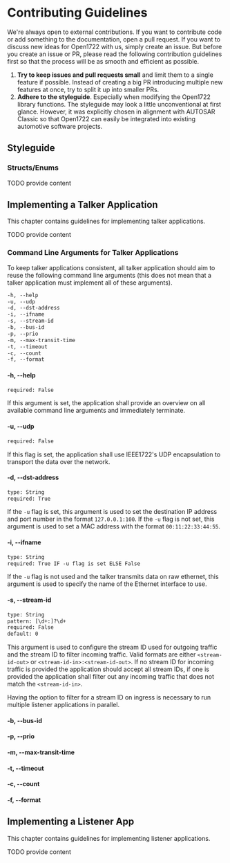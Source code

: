 # Contributing Guidelines

We're always open to external contributions. If you want to contribute code or add something to the documentation, open a pull request. If you want to discuss new ideas for Open1722 with us, simply create an issue. But before you create an issue or PR, please read the following contribution guidelines first so that the process will be as smooth and efficient as possible.

1. **Try to keep issues and pull requests small** and limit them to a single feature if possible. Instead of creating a big PR introducing multiple new features at once, try to split it up into smaller PRs.
2. **Adhere to the styleguide**. Especially when modifying the Open1722 library functions. The styleguide may look a little unconventional at first glance. However, it was explicitly chosen in alignment with AUTOSAR Classic so that Open1722 can easily be integrated into existing automotive software projects.

## Styleguide

### Structs/Enums

TODO provide content

## Implementing a Talker Application

This chapter contains guidelines for implementing talker applications.

TODO provide content

### Command Line Arguments for Talker Applications

To keep talker applications consistent, all talker application should aim to reuse the following command line arguments (this does not mean that a talker application must implement all of these arguments).

``` txt
-h, --help
-u, --udp
-d, --dst-address
-i, --ifname
-s, --stream-id
-b, --bus-id
-p, --prio
-m, --max-transit-time
-t, --timeout
-c, --count
-f, --format
```

#### -h, --help

``` txt
required: False
```

If this argument is set, the application shall provide an overview on all available command line arguments and immediately terminate. 

#### -u, --udp

``` txt
required: False
```

If this flag is set, the application shall use IEEE1722's UDP encapsulation to transport the data over the network.

#### -d, --dst-address

``` txt
type: String
required: True
```

If the `-u` flag is set, this argument is used to set the destination IP address and port number in the format `127.0.0.1:100`. If the `-u` flag is not set, this argument is used to set a MAC address with the format `00:11:22:33:44:55`.

#### -i, --ifname

``` txt
type: String
required: True IF -u flag is set ELSE False
```

If the `-u` flag is not used and the talker transmits data on raw ethernet, this argument is used to specify the name of the Ethernet interface to use.

#### -s, --stream-id

``` txt
type: String
pattern: [\d+:]?\d+
required: False
default: 0
```

This argument is used to configure the stream ID used for outgoing traffic and the stream ID to filter incoming traffic. Valid formats are either `<stream-id-out>` or `<stream-id-in>:<stream-id-out>`. If no stream ID for incoming traffic is provided the application should accept all stream IDs, if one is provided the application shall filter out any incoming traffic that does not match the `<stream-id-in>`.

Having the option to filter for a stream ID on ingress is necessary to run multiple listener applications in parallel.

#### -b, --bus-id

#### -p, --prio

#### -m, --max-transit-time

#### -t, --timeout

#### -c, --count

#### -f, --format

## Implementing a Listener App

This chapter contains guidelines for implementing listener applications.

TODO provide content
